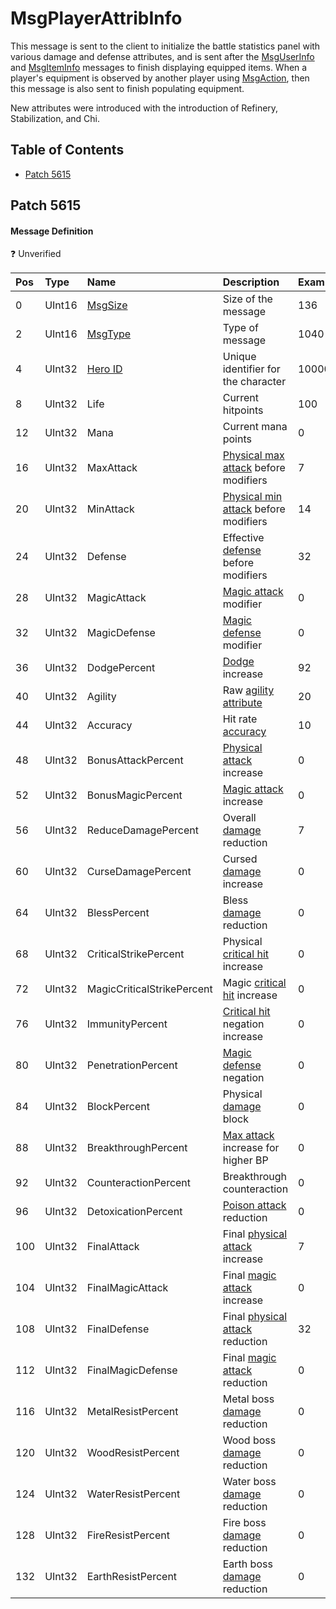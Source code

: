 # MsgPlayerAttribInfo

This message is sent to the client to initialize the battle statistics panel with various damage and defense attributes, and is sent after the [MsgUserInfo](msguserinfo.md) and [MsgItemInfo](msgiteminfo.md) messages to finish displaying equipped items. When a player's equipment is observed by another player using [MsgAction](msgaction.md), then this message is also sent to finish populating equipment.

New attributes were introduced with the introduction of Refinery, Stabilization, and Chi.

## Table of Contents

* [Patch 5615](#patch-5615)

## Patch 5615

#### Message Definition

❓ Unverified

| Pos | Type | Name | Description | Example |
|:-------|:--------|:--------|:--------|:--------|
| 0  | UInt16 | [MsgSize](index.md#message-header) | Size of the message | 136 |
| 2  | UInt16 | [MsgType](index.md#message-header) | Type of message | 1040 |
| 4  | UInt32 | [Hero ID](../identifiers.md) | Unique identifier for the character | 1000000 |
| 8  | UInt32 | Life | Current hitpoints | 100 |
| 12 | UInt32 | Mana | Current mana points | 0 |
| 16 | UInt32 | MaxAttack | [Physical max attack](../../algorithms/calculations/damage.md) before modifiers | 7 |
| 20 | UInt32 | MinAttack | [Physical min attack](../../algorithms/calculations/damage.md) before modifiers | 14 |
| 24 | UInt32 | Defense | Effective [defense](../../algorithms/calculations/damage.md) before modifiers | 32 |
| 28 | UInt32 | MagicAttack | [Magic attack](../../algorithms/calculations/damage.md) modifier | 0 |
| 32 | UInt32 | MagicDefense | [Magic defense](../../algorithms/calculations/damage.md) modifier | 0 |
| 36 | UInt32 | DodgePercent | [Dodge](../../algorithms/calculations/damage.md) increase | 92 |
| 40 | UInt32 | Agility | Raw [agility attribute](../../algorithms/calculations/attributes.md) | 20 |
| 44 | UInt32 | Accuracy | Hit rate [accuracy](../../algorithms/calculations/attributes.md) | 10 |
| 48 | UInt32 | BonusAttackPercent | [Physical attack](../../algorithms/calculations/damage.md) increase | 0 |
| 52 | UInt32 | BonusMagicPercent | [Magic attack](../../algorithms/calculations/damage.md) increase | 0 |
| 56 | UInt32 | ReduceDamagePercent | Overall [damage](../../algorithms/calculations/damage.md) reduction | 7 |
| 60 | UInt32 | CurseDamagePercent | Cursed [damage](../../algorithms/calculations/damage.md) increase | 0 |
| 64 | UInt32 | BlessPercent | Bless [damage](../../algorithms/calculations/damage.md) reduction | 0 |
| 68 | UInt32 | CriticalStrikePercent | Physical [critical hit](../../algorithms/calculations/damage.md) increase | 0 |
| 72 | UInt32 | MagicCriticalStrikePercent | Magic [critical hit](../../algorithms/calculations/damage.md) increase | 0 |
| 76 | UInt32 | ImmunityPercent | [Critical hit](../../algorithms/calculations/damage.md) negation increase | 0 |
| 80 | UInt32 | PenetrationPercent | [Magic defense](../../algorithms/calculations/damage.md) negation | 0 |
| 84 | UInt32 | BlockPercent | Physical [damage](../../algorithms/calculations/damage.md) block | 0 |
| 88 | UInt32 | BreakthroughPercent | [Max attack](../../algorithms/calculations/damage.md) increase for higher BP | 0 |
| 92 | UInt32 | CounteractionPercent | Breakthrough counteraction | 0 |
| 96 | UInt32 | DetoxicationPercent | [Poison attack](../../algorithms/calculations/damage.md) reduction | 0 | 
| 100 | UInt32 | FinalAttack | Final [physical attack](../../algorithms/calculations/damage.md) increase | 7 |
| 104 | UInt32 | FinalMagicAttack | Final [magic attack](../../algorithms/calculations/damage.md) increase | 0 |
| 108 | UInt32 | FinalDefense | Final [physical attack](../../algorithms/calculations/damage.md) reduction | 32 |
| 112 | UInt32 | FinalMagicDefense | Final [magic attack](../../algorithms/calculations/damage.md) reduction | 0 |
| 116 | UInt32 | MetalResistPercent | Metal boss [damage](../../algorithms/calculations/damage.md) reduction | 0 |
| 120 | UInt32 | WoodResistPercent | Wood boss [damage](../../algorithms/calculations/damage.md) reduction | 0 |
| 124 | UInt32 | WaterResistPercent | Water boss [damage](../../algorithms/calculations/damage.md) reduction | 0 |
| 128 | UInt32 | FireResistPercent | Fire boss [damage](../../algorithms/calculations/damage.md) reduction | 0 |
| 132 | UInt32 | EarthResistPercent | Earth boss [damage](../../algorithms/calculations/damage.md) reduction | 0 |